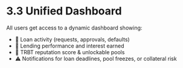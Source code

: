 # 3.3 Unified Dashboard

All users get access to a dynamic dashboard showing:

- 📝 Loan activity (requests, approvals, defaults)
- 💼 Lending performance and interest earned
- 🧠 TRBT reputation score & unlockable pools
- ⚠️ Notifications for loan deadlines, pool freezes, or collateral risk